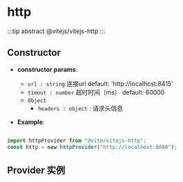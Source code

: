 # http

:::tip abstract
@vitejs/vitejs-http
:::

## Constructor

- **constructor params**: 
  * `url : string` 连接url  default: 'http://localhost:8415'
  * `timout : number` 超时时间（ms） default: 60000
  * `Object` 
	- `headers : object` : 请求头信息

- **Example**:

```javascript

import httpProvider from "@vite/vitejs-http";
const http = new httpProvider("http://localhost:8080");

```

## Provider 实例
